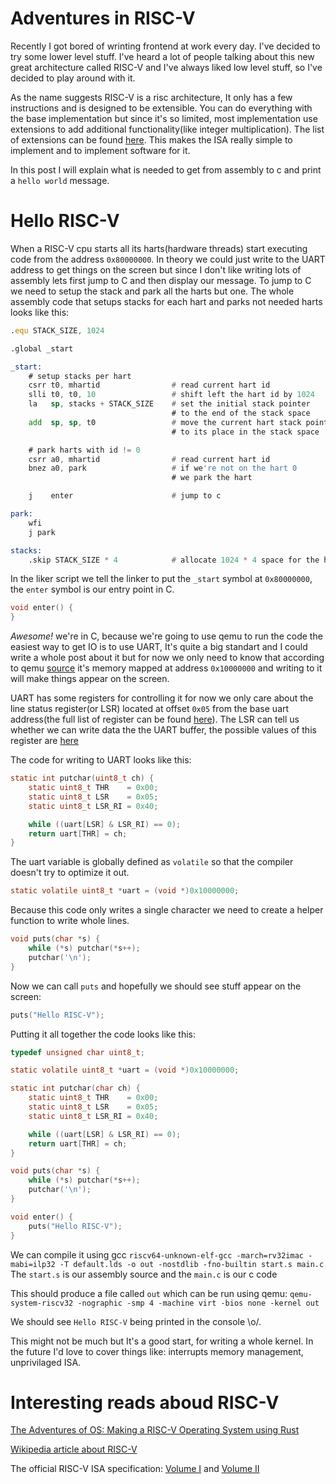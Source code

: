 Adventures in RISC-V
=

Recently I got bored of wrinting frontend at work every day. I've decided to try some lower level stuff.
I've heard a lot of people talking about this new great architecture called RISC-V and I've always liked low level stuff, so I've decided to play around with it.

As the name suggests RISC-V is a risc architecture, It only has a few instructions and is designed to be extensible. You can do everything with the base implementation but since it's so limited, most implementation use extensions to add additional functionality(like integer multiplication). The list of extensions can be found [here](https://en.wikipedia.org/wiki/RISC-V#Design). This makes the ISA really simple to implement and to implement software for it.

In this post I will explain what is needed to get from assembly to c and print a `hello world` message.

Hello RISC-V
==

When a RISC-V cpu starts all its harts(hardware threads) start executing code from the address `0x80000000`. In theory we could just write to the UART address to get things on the screen but since I don't like writing lots of assembly lets first jump to C and then display our message. To jump to C we need to setup the stack and park all the harts but one. The whole assembly code that setups stacks for each hart and parks not needed harts looks like this:

```asm
.equ STACK_SIZE, 1024

.global _start

_start:
    # setup stacks per hart
    csrr t0, mhartid                # read current hart id
    slli t0, t0, 10                 # shift left the hart id by 1024
    la   sp, stacks + STACK_SIZE    # set the initial stack pointer 
                                    # to the end of the stack space
    add  sp, sp, t0                 # move the current hart stack pointer
                                    # to its place in the stack space

    # park harts with id != 0
    csrr a0, mhartid                # read current hart id
    bnez a0, park                   # if we're not on the hart 0
                                    # we park the hart

    j    enter                      # jump to c

park:
    wfi
    j park

stacks:
    .skip STACK_SIZE * 4            # allocate 1024 * 4 space for the harts stacks
```

In the liker script we tell the linker to put the `_start` symbol at `0x80000000`, the `enter` symbol is our entry point in C.

```c
void enter() {
}
```

*Awesome!* we're in C, because we're going to use qemu to run the code the easiest way to get IO is to use UART, It's quite a big standart and I could write a whole post about it but for now we only need to know that according to qemu [source](https://github.com/qemu/qemu/blob/master/hw/riscv/virt.c#L64) it's memory mapped at address `0x10000000` and writing to it will make things appear on the screen. 

UART has some registers for controlling it for now we only care about the line status register(or LSR) located at offset `0x05` from the base uart address(the full list of register can be found [here](https://en.wikibooks.org/wiki/Serial_Programming/8250_UART_Programming#UART_Registers)).
The LSR can tell us whether we can write data the the UART buffer, the possible values of this register are [here](https://en.wikibooks.org/wiki/Serial_Programming/8250_UART_Programming#Line_Status_Register)

The code for writing to UART looks like this:
```c
static int putchar(uint8_t ch) {
    static uint8_t THR    = 0x00;
    static uint8_t LSR    = 0x05;
    static uint8_t LSR_RI = 0x40;

    while ((uart[LSR] & LSR_RI) == 0);
    return uart[THR] = ch;
}
```
The uart variable is globally defined as `volatile` so that the compiler doesn't try to optimize it out.
```c
static volatile uint8_t *uart = (void *)0x10000000;
```

Because this code only writes a single character we need to create a helper function to write whole lines.
```c
void puts(char *s) {
    while (*s) putchar(*s++);
    putchar('\n');
}
```

Now we can call `puts` and hopefully we should see stuff appear on the screen:
```c
puts("Hello RISC-V");
```

Putting it all together the code looks like this:
```c
typedef unsigned char uint8_t;

static volatile uint8_t *uart = (void *)0x10000000;

static int putchar(char ch) {
    static uint8_t THR    = 0x00;
    static uint8_t LSR    = 0x05;
    static uint8_t LSR_RI = 0x40;

    while ((uart[LSR] & LSR_RI) == 0);
    return uart[THR] = ch;
}

void puts(char *s) {
    while (*s) putchar(*s++);
    putchar('\n');
}

void enter() {
    puts("Hello RISC-V");
}
```

We can compile it using gcc `riscv64-unknown-elf-gcc -march=rv32imac -mabi=ilp32 -T default.lds -o out -nostdlib -fno-builtin start.s main.c`
The `start.s` is our assembly source and the `main.c` is our c code

This should produce a file called `out` which can be run using qemu: `qemu-system-riscv32 -nographic -smp 4 -machine virt -bios none -kernel out`

We should see `Hello RISC-V` being printed in the console \o/.

This might not be much but It's a good start, for writing a whole kernel. In the future I'd love to cover things like: interrupts memory management, unprivilaged ISA.

Interesting  reads aboud RISC-V
==

[The Adventures of OS: Making a RISC-V Operating System using Rust](https://osblog.stephenmarz.com/index.html)

[Wikipedia article about RISC-V](https://en.wikipedia.org/wiki/RISC-V)

The official RISC-V ISA specification: [Volume I](https://riscv.org/wp-content/plugins/pdf-viewer/stable/web/viewer.html?file=https://content.riscv.org/wp-content/uploads/2019/12/riscv-spec-20191213.pdf) and [Volume II](https://riscv.org/wp-content/plugins/pdf-viewer/stable/web/viewer.html?file=https://content.riscv.org/wp-content/uploads/2019/08/riscv-privileged-20190608-1.pdf)
